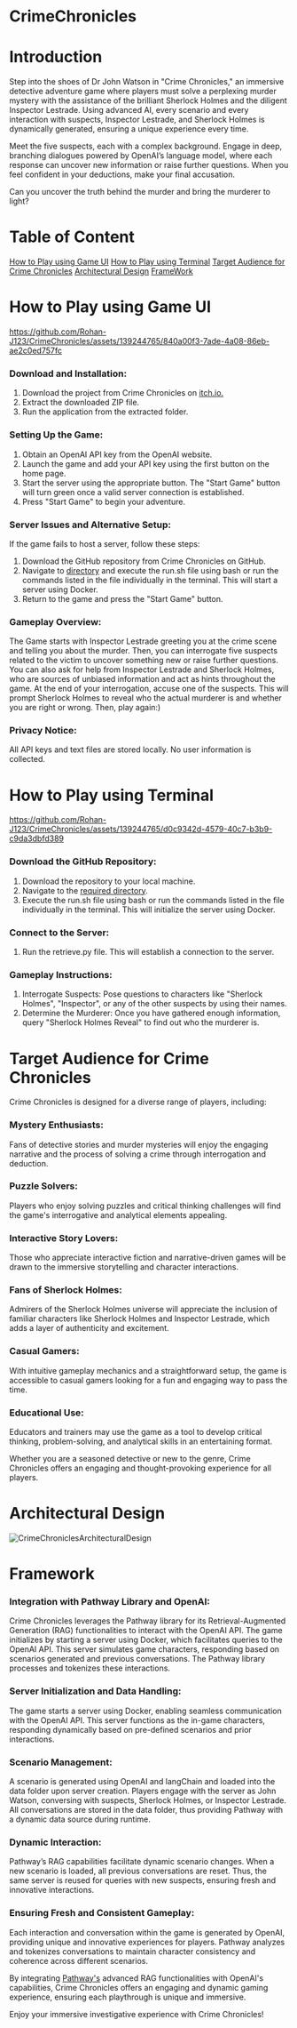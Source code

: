 # CrimeChronicles

# Introduction

Step into the shoes of Dr John Watson in "Crime Chronicles," an immersive detective adventure game where players must solve a perplexing murder mystery with the assistance of the brilliant Sherlock Holmes and the diligent Inspector Lestrade. Using advanced AI, every scenario and every interaction with suspects, Inspector Lestrade, and Sherlock Holmes is dynamically generated, ensuring a unique experience every time.

Meet the five suspects, each with a complex background. Engage in deep, branching dialogues powered by OpenAI’s language model, where each response can uncover new information or raise further questions. When you feel confident in your deductions, make your final accusation. 

Can you uncover the truth behind the murder and bring the murderer to light?

# Table of Content

[How to Play using Game UI](https://github.com/Rohan-J123/CrimeChronicles#how-to-play-using-game-ui)
[How to Play using Terminal](https://github.com/Rohan-J123/CrimeChronicles#how-to-play-using-terminal)
[Target Audience for Crime Chronicles](https://github.com/Rohan-J123/CrimeChronicles#target-audience-for-crime-chronicles)
[Architectural Design](https://github.com/Rohan-J123/CrimeChronicles#architectural-design)
[FrameWork](https://github.com/Rohan-J123/CrimeChronicles#framework)

# How to Play using Game UI

https://github.com/Rohan-J123/CrimeChronicles/assets/139244765/840a00f3-7ade-4a08-86eb-ae2c0ed757fc

### Download and Installation:

1. Download the project from Crime Chronicles on [itch.io.](https://rohan-j123.itch.io/crime-chronicles)
2. Extract the downloaded ZIP file.
3. Run the application from the extracted folder.

### Setting Up the Game:

1. Obtain an OpenAI API key from the OpenAI website.
2. Launch the game and add your API key using the first button on the home page.
3. Start the server using the appropriate button. The "Start Game" button will turn green once a valid server connection is established.
4. Press "Start Game" to begin your adventure.

### Server Issues and Alternative Setup:

If the game fails to host a server, follow these steps:
1. Download the GitHub repository from Crime Chronicles on GitHub.
2. Navigate to [directory](https://github.com/Rohan-J123/CrimeChronicles/tree/main/CrimeChronicles/Assets/StreamingAssets/Scripts/contextful_parsing) and execute the run.sh file using bash or run the commands listed in the file individually in the terminal. This will start a server using Docker.
3. Return to the game and press the "Start Game" button.

### Gameplay Overview:

The Game starts with Inspector Lestrade greeting you at the crime scene and telling you about the murder. Then, you can interrogate five suspects related to the victim to uncover something new or raise further questions. You can also ask for help from Inspector Lestrade and Sherlock Holmes, who are sources of unbiased information and act as hints throughout the game. At the end of your interrogation, accuse one of the suspects. This will prompt Sherlock Holmes to reveal who the actual murderer is and whether you are right or wrong. Then, play again:)

### Privacy Notice:

All API keys and text files are stored locally. No user information is collected.

# How to Play using Terminal

https://github.com/Rohan-J123/CrimeChronicles/assets/139244765/d0c9342d-4579-40c7-b3b9-c9da3dbfd389

### Download the GitHub Repository:

1. Download the repository to your local machine.
2. Navigate to the [required directory](https://github.com/Rohan-J123/CrimeChronicles/tree/main/CrimeChronicles/Assets/StreamingAssets/Scripts/contextful_parsing).
3. Execute the run.sh file using bash or run the commands listed in the file individually in the terminal. This will initialize the server using Docker.

### Connect to the Server:

1. Run the retrieve.py file. This will establish a connection to the server.

### Gameplay Instructions:

1. Interrogate Suspects:
Pose questions to characters like "Sherlock Holmes", "Inspector", or any of the other suspects by using their names.
2. Determine the Murderer:
Once you have gathered enough information, query "Sherlock Holmes Reveal" to find out who the murderer is.

# Target Audience for Crime Chronicles
Crime Chronicles is designed for a diverse range of players, including:

### Mystery Enthusiasts:
Fans of detective stories and murder mysteries will enjoy the engaging narrative and the process of solving a crime through interrogation and deduction.

### Puzzle Solvers:
Players who enjoy solving puzzles and critical thinking challenges will find the game's interrogative and analytical elements appealing.

### Interactive Story Lovers:
Those who appreciate interactive fiction and narrative-driven games will be drawn to the immersive storytelling and character interactions.

### Fans of Sherlock Holmes:
Admirers of the Sherlock Holmes universe will appreciate the inclusion of familiar characters like Sherlock Holmes and Inspector Lestrade, which adds a layer of authenticity and excitement.

### Casual Gamers:
With intuitive gameplay mechanics and a straightforward setup, the game is accessible to casual gamers looking for a fun and engaging way to pass the time.

### Educational Use:
Educators and trainers may use the game as a tool to develop critical thinking, problem-solving, and analytical skills in an entertaining format.

Whether you are a seasoned detective or new to the genre, Crime Chronicles offers an engaging and thought-provoking experience for all players.

# Architectural Design

![CrimeChroniclesArchitecturalDesign](https://github.com/user-attachments/assets/602a5d9d-29cc-4bc6-8259-e53e2aea8ffb)


# Framework
### Integration with Pathway Library and OpenAI:
Crime Chronicles leverages the Pathway library for its Retrieval-Augmented Generation (RAG) functionalities to interact with the OpenAI API. The game initializes by starting a server using Docker, which facilitates queries to the OpenAI API. This server simulates game characters, responding based on scenarios generated and previous conversations. The Pathway library processes and tokenizes these interactions.

### Server Initialization and Data Handling:
The game starts a server using Docker, enabling seamless communication with the OpenAI API.
This server functions as the in-game characters, responding dynamically based on pre-defined scenarios and prior interactions.

### Scenario Management:
A scenario is generated using OpenAI and langChain and loaded into the data folder upon server creation.
Players engage with the server as John Watson, conversing with suspects, Sherlock Holmes, or Inspector Lestrade.
All conversations are stored in the data folder, thus providing Pathway with a dynamic data source during runtime.

### Dynamic Interaction:
Pathway’s RAG capabilities facilitate dynamic scenario changes. When a new scenario is loaded, all previous conversations are reset.
Thus, the same server is reused for queries with new suspects, ensuring fresh and innovative interactions.

### Ensuring Fresh and Consistent Gameplay:
Each interaction and conversation within the game is generated by OpenAI, providing unique and innovative experiences for players.
Pathway analyzes and tokenizes conversations to maintain character consistency and coherence across different scenarios.

By integrating [Pathway's](https://pathway.us12.list-manage.com/track/click?u=70279b5d6def5ed7bf629c1f3&id=aca085ed7e&e=f50acf6b23) advanced RAG functionalities with OpenAI's capabilities, Crime Chronicles offers an engaging and dynamic gaming experience, ensuring each playthrough is unique and immersive.

Enjoy your immersive investigative experience with Crime Chronicles!





